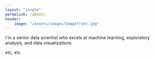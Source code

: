 ```yaml
---
layout: "single"
permalink: /about/
header:
    image: "/assets/images/Imagefront.jpg"
---
```


I'm a senior data scientist who excels at machine learning, exploratory analysis, and data visualizations.

etc, etc